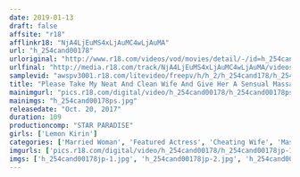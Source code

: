 ```yaml
---
date: 2019-01-13
draft: false
affsite: "r18"
afflinkr18: "NjA4LjEuMS4xLjAuMC4wLjAuMA"
url: "h_254cand00178"
urloriginal: "http://www.r18.com/videos/vod/movies/detail/-/id=h_254cand00178"
urlfinal: "http://media.r18.com/track/NjA4LjEuMS4xLjAuMC4wLjAuMA/videos/vod/movies/detail/-/id=h_254cand00178"
samplevid: "awspv3001.r18.com/litevideo/freepv/h/h_2/h_254cand178/h_254cand178_dmb_w.mp4"
title: "Please Take My Neat And Clean Wife And Give Her A Sensual Massage And Turn Her Into A Hot And Horny Body! Lemon Kirin"
mainimgurl: "pics.r18.com/digital/video/h_254cand00178/h_254cand00178ps.jpg"
mainimgs: "h_254cand00178ps.jpg"
releasedate: "Oct. 20, 2017"
duration: 109
productioncomp: "STAR PARADISE"
girls: ['Lemon Kirin']
categories: ['Married Woman', 'Featured Actress', 'Cheating Wife', 'Massage', 'Hi-Def']
imgurls: ['pics.r18.com/digital/video/h_254cand00178/h_254cand00178jp-1.jpg', 'pics.r18.com/digital/video/h_254cand00178/h_254cand00178jp-2.jpg', 'pics.r18.com/digital/video/h_254cand00178/h_254cand00178jp-3.jpg', 'pics.r18.com/digital/video/h_254cand00178/h_254cand00178jp-4.jpg', 'pics.r18.com/digital/video/h_254cand00178/h_254cand00178jp-5.jpg', 'pics.r18.com/digital/video/h_254cand00178/h_254cand00178jp-6.jpg', 'pics.r18.com/digital/video/h_254cand00178/h_254cand00178jp-7.jpg', 'pics.r18.com/digital/video/h_254cand00178/h_254cand00178jp-8.jpg', 'pics.r18.com/digital/video/h_254cand00178/h_254cand00178jp-9.jpg', 'pics.r18.com/digital/video/h_254cand00178/h_254cand00178jp-10.jpg', 'pics.r18.com/digital/video/h_254cand00178/h_254cand00178jp-11.jpg', 'pics.r18.com/digital/video/h_254cand00178/h_254cand00178jp-12.jpg', 'pics.r18.com/digital/video/h_254cand00178/h_254cand00178jp-13.jpg', 'pics.r18.com/digital/video/h_254cand00178/h_254cand00178jp-14.jpg', 'pics.r18.com/digital/video/h_254cand00178/h_254cand00178jp-15.jpg', 'pics.r18.com/digital/video/h_254cand00178/h_254cand00178jp-16.jpg', 'pics.r18.com/digital/video/h_254cand00178/h_254cand00178jp-17.jpg', 'pics.r18.com/digital/video/h_254cand00178/h_254cand00178jp-18.jpg', 'pics.r18.com/digital/video/h_254cand00178/h_254cand00178jp-19.jpg', 'pics.r18.com/digital/video/h_254cand00178/h_254cand00178jp-20.jpg']
imgs: ['h_254cand00178jp-1.jpg', 'h_254cand00178jp-2.jpg', 'h_254cand00178jp-3.jpg', 'h_254cand00178jp-4.jpg', 'h_254cand00178jp-5.jpg', 'h_254cand00178jp-6.jpg', 'h_254cand00178jp-7.jpg', 'h_254cand00178jp-8.jpg', 'h_254cand00178jp-9.jpg', 'h_254cand00178jp-10.jpg', 'h_254cand00178jp-11.jpg', 'h_254cand00178jp-12.jpg', 'h_254cand00178jp-13.jpg', 'h_254cand00178jp-14.jpg', 'h_254cand00178jp-15.jpg', 'h_254cand00178jp-16.jpg', 'h_254cand00178jp-17.jpg', 'h_254cand00178jp-18.jpg', 'h_254cand00178jp-19.jpg', 'h_254cand00178jp-20.jpg']
---
```


